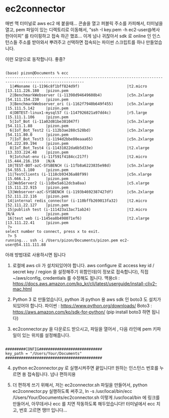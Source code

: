 # ec2connector

매번 맥 터미널로 aws ec2 에 붙을때… 콘솔을 열고 퍼블릭 주소를 카피해서, 터미널을 열고, pem 파일이 있는 디렉토리로 이동해서, “ssh -I key.pem -h ec2-user@복사한아이피” 를 타이핑하고 접속 하곤 했죠…
이게 넘나 귀찮아서 sdk 로 online 인 인스턴스들 주소를 받아와서 뿌려주고 선택하면 접속되는 파이썬 스크립트를 하나 만들었습니다.
 
이런 모양으로 동작합니다. 좋죵?
<pre><code>
(base) pizon@Documents % ecc
---------------------------------------------------------------------------------------------------------
  1|#Noname (i-1196c8f1bff824d9f)                     |t2.micro       |13.111.226.180   |pizon.pem
  2|BenchmarkWebserver (i-11398d94649608b4)           |c5n.2xlarge    |54.111.154.230   |pizon.pem
  3|BenchmarkWebserver_ori (i-1162f7940b649f455)      |c5n.2xlarge    |15.111.5.142     |pizon.pem
  4|DBTEST-linux1-mysql57 (i-1147926821a97dd4c)       |r5.large       |15.111.1.106     |pizon.pem
  5|IoT_Bot (i-11a02d81be381047f)                     |c5n.2xlarge    |54.111.1.88      |pizon.pem
  6|IoT_Bot_Test2 (i-112b3ae288c528bd)                |c5n.2xlarge    |54.111.80.0      |pizon.pem
  7|IoT_Bot_Test3 (i-1194d2bbe80eaaa65)               |c5n.2xlarge    |54.222.89.194    |pizon.pem
  8|IoT_Bot_Test4 (i-11431022da6b5d33e)               |t2.xlarge      |13.333.224.48    |pizon.pem
  9|Iotchat-env (i-11f591f4184cc217f)                 |t2.micro       |15.444.216.159   |N/A
 10|TEST-BOT-azC-SYSBENCH (i-11fb8a6223835e98d)       |c5n.2xlarge    |54.555.1.180     |pizon.pem
 11|TestClients (i-1118cb93436a88f99)                 |c5n.xlarge     |15.666.1.2       |pizon.pem
 12|WebServer2 (i-11dbe5a612dcba8aa)                  |c5.xlarge      |15.111.22.915    |pizon.pem
 13|Webserver-azC-SYSBENCH (i-1193b4692387427df)      |c5n.2xlarge    |52.111.22.116    |pizon.pem
 14|internal redis_connector (i-110bffb269013fa32)    |t2.micro       |52.111.22.127    |pizon.pem
 15|publish test (i-111423a13ac71ab24)                |t2.micro       |N/A              |pizon.pem
 16|test web (i-1145ea8b498071ef6)                    |t2.xlarge      |13.111.22.41     |pizon.pem
 ?> 
select number to connect, press x to exit.
 ?> 5
running... ssh -i /Users/pizon/Documents/pizon.pem ec2-user@54.111.111.88
</code></pre>
아래 방법대로 사용하시면 됩니다

1. 로컬에 aws cli 가 설치되있어야 합니다.
aws configure 로 access key id / secret key / region 을 설정해주기 위함인데(이 정보로 접속합니다), 직접 ~/aws/config, credentials 를 수정해도 됩니다.
맥용cli : https://docs.aws.amazon.com/ko_kr/cli/latest/userguide/install-cliv2-mac.html
 
2. Python 3 로 만들었습니다, python 과 python 용 aws sdk 인 boto3 도 설치가 되있어야 합니다.
파이썬 : https://www.python.org/downloads/
Boto3 : https://aws.amazon.com/ko/sdk-for-python/   (pip install boto3 하면 됩니다)
 
3. ec2connector.py 을 다운로드 받으시고, 파일을 열어서 , 다음 라인에 pem 키파일이 있는 위치를 설정해줍니다.
<pre><code>
#########CONFIG############################
key_path = "/Users/Your/Documents"
########################################### 
</pre></code>

4. python ec2connector.py 로 실행시켜주면 끝입니다!! 원하는 인스턴스 번호를 누르면 쑝 접속됩니다. 넘나 편하지용

5. 더 편하게 쓰기 위해서, 저는 ec2connector.sh 파일을 만들어서, python ec2connector.py 실행하도록 써주고,
ln -s /usr/local/bin/ecc /Users/Your/Documents/ec2connector.sh
이렇게 /usr/local/bin 에 링크를 만들어서, 아무데서나 ecc 를 치면 작동하도록 해두었습니다!!
터미널에서 ecc 치고, 번호 고르면 땡!!! 입니다…

